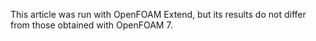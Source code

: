 This article was run with OpenFOAM Extend, but its results do not differ from those obtained with OpenFOAM 7.
